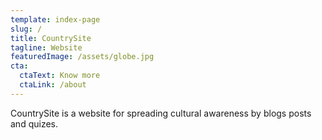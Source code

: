 ```yaml
---
template: index-page
slug: /
title: CountrySite
tagline: Website
featuredImage: /assets/globe.jpg
cta:
  ctaText: Know more
  ctaLink: /about
---
```

CountrySite is a website for spreading cultural awareness by blogs posts and quizes.